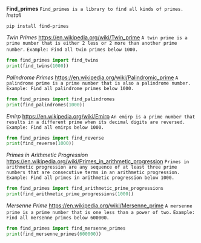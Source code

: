 **Find_primes**
`Find_primes is a library to find all kinds of primes.`
*Install*
```shell
pip install find-primes
```
*Twin Primes*
https://en.wikipedia.org/wiki/Twin_prime
`A twin prime is a prime number that is either 2 less or 2 more than another prime number.`
`Example: Find all twin primes below 1000.`
```python
from find_primes import find_twins
print(find_twins(1000))
```

*Palindrome Primes*
https://en.wikipedia.org/wiki/Palindromic_prime
`A palindrome prime is a prime number that is also a palindrome number.`
`Example: Find all palindrome primes below 1000.`
```python
from find_primes import find_palindromes
print(find_palindromes(1000))
```

*Emirp*
https://en.wikipedia.org/wiki/Emirp
`An emirp is a prime number that results in a different prime when its decimal digits are reversed.`
`Example: Find all emirps below 1000.`
```python
from find_primes import find_reverse
print(find_reverse(1000))
```

*Primes in Arithmetic Progression*
https://en.wikipedia.org/wiki/Primes_in_arithmetic_progression
`Primes in arithmetic progression are any sequence of at least three prime numbers that are consecutive terms in an arithmetic progression.`
`Example: Find all primes in arithmetic progression below 1000.`
```python
from find_primes import find_arithmetic_prime_progressions
print(find_arithmetic_prime_progressions(1000))
```


*Mersenne Prime*
https://en.wikipedia.org/wiki/Mersenne_prime
`A mersenne prime is a prime number that is one less than a power of two.`
`Example: Find all mersenne primes below 600000.`
```python
from find_primes import find_mersenne_primes
print(find_mersenne_primes(600000))
```